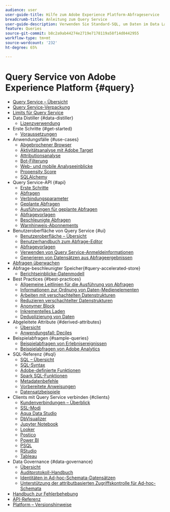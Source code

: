```yaml
---
audience: user
user-guide-title: Hilfe zum Adobe Experience Platform-Abfrageservice
breadcrumb-title: Anleitung zum Query Service
user-guide-description: Verwenden Sie Standard-SQL, um Daten im Data Lake in Experience Platform abzufragen.
feature: Queries
source-git-commit: b8c2a9ab44274e2719e7178119a58f14d0442955
workflow-type: tm+mt
source-wordcount: '232'
ht-degree: 65%

---
```



# Query Service von Adobe Experience Platform {#query}

- [Query Service – Übersicht](home.md)
- [Query Service-Verpackung](packages.md)
- [Limits für Query Service](guardrails.md)
- Data Distiller {#data-distiller}
   - [Lizenzverwendung](data-distiller/licence-usage.md)
- Erste Schritte {#get-started}
   - [Voraussetzungen](get-started/prerequisites.md)
- Anwendungsfälle {#use-cases}
   - [Abgebrochener Browser](use-cases/abandoned-browse.md)
   - [Aktivitätsanalyse mit Adobe Target](use-cases/activity-analysis-with-adobe-target.md)
   - [Attributionsanalyse](use-cases/attribution-analysis.md)
   - [Bot-Filterung](use-cases/bot-filtering.md)
   - [Web- und mobile Analyseeinblicke](use-cases/analytics-insights.md)
   - [Propensity Score](use-cases/propensity-score.md)
   - [SQLAlchemy](use-cases/sqlalchemy.md)
- Query Service-API {#api}
   - [Erste Schritte](api/getting-started.md)
   - [Abfragen](api/queries.md)
   - [Verbindungsparameter](api/connection-parameters.md)
   - [Geplante Abfragen](api/scheduled-queries.md)
   - [Ausführungen für geplante Abfragen](api/runs-scheduled-queries.md)
   - [Abfragevorlagen](api/query-templates.md)
   - [Beschleunigte Abfragen](api/accelerated-queries.md)
   - [Warnhinweis-Abonnements](api/alert-subscriptions.md)
- Benutzeroberfläche von Query Service {#ui}
   - [Benutzeroberfläche – Übersicht](ui/overview.md)
   - [Benutzerhandbuch zum Abfrage-Editor](ui/user-guide.md)
   - [Abfragevorlagen](ui/query-templates.md)
   - [Verwenden von Query Service-Anmeldeinformationen](ui/credentials.md)
   - [Generieren von Datensätzen aus Abfrageergebnissen](ui/create-datasets.md)
- [Abfragen überwachen](monitor-queries.md)
- Abfrage-beschleunigter Speicher{#query-accelerated-store}
   - [Berichtseinblicke-Datenmodell](query-accelerated-store/reporting-insights-data-model.md)
- Best Practices {#best-practices}
   - [Allgemeine Leitlinien für die Ausführung von Abfragen](best-practices/writing-queries.md)
   - [Informationen zur Ordnung von Daten-Medienelementen](./best-practices/organize-data-assets.md)
   - [Arbeiten mit verschachtelten Datenstrukturen](best-practices/nested-data-structures.md)
   - [Reduzieren verschachtelter Datenstrukturen](best-practices/flatten-nested-data.md)
   - [Anonymer Block](best-practices/anonymous-block.md)
   - [Inkrementelles Laden](best-practices/incremental-load.md)
   - [Deduplizierung von Daten](best-practices/deduplication.md)
- Abgeleitete Attribute {#derived-attributes}
   - [Übersicht](derived-attributes/overview.md)
   - [Anwendungsfall: Deciles](derived-attributes/deciles-use-case.md)
- Beispielabfragen {#sample-queries}
   - [Beispielabfragen von Erlebnisereignissen](sample-queries/experience-event.md)
   - [Beispielabfragen von Adobe Analytics](sample-queries/adobe-analytics.md)
- SQL-Referenz {#sql}
   - [SQL – Übersicht](sql/overview.md)
   - [SQL-Syntax](sql/syntax.md)
   - [Adobe-definierte Funktionen](sql/adobe-defined-functions.md)
   - [Spark SQL-Funktionen](sql/spark-sql-functions.md)
   - [Metadatenbefehle](sql/metadata.md)
   - [Vorbereitete Anweisungen](sql/prepared-statements.md)
   - [Datensatzbeispiele](sql/dataset-samples.md)
- Clients mit Query Service verbinden {#clients}
   - [Kundenverbindungen – Überblick](clients/overview.md)
   - [SSL-Modi](./clients/ssl-modes.md)
   - [Aqua Data Studio](clients/aqua-data-studio.md)
   - [DbVisualizer](./clients/dbvisulaizer.md)
   - [Jupyter Notebook](clients//jupyter-notebook.md)
   - [Looker](clients/looker.md)
   - [Postico](clients/postico.md)
   - [Power BI](clients/power-bi.md)
   - [PSQL](clients/psql.md)
   - [RStudio](clients/rstudio.md)
   - [Tableau](clients/tableau.md)
- Data Governance {#data-governance}
   - [Übersicht](data-governance/overview.md)
   - [Auditprotokoll-Handbuch](data-governance/audit-log-guide.md)
   - [Identitäten in Ad-hoc-Schemata-Datensätzen](data-governance/ad-hoc-schema-identities.md)
   - [Unterstützung der attributbasierten Zugriffskontrolle für Ad-hoc-Schemata](./data-governance/ad-hoc-schema-labels.md)
- [Handbuch zur Fehlerbehebung](troubleshooting-guide.md)
- [API-Referenz](https://www.adobe.io/experience-platform-apis/references/query-service/)
- [Platform – Versionshinweise](https://docs.adobe.com/content/help/de-DE/experience-platform/release-notes/latest.html)